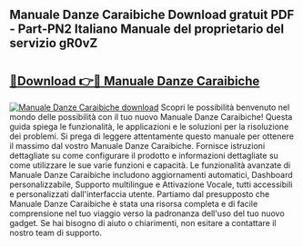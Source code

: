 ## Manuale Danze Caraibiche Download gratuit PDF - Part-PN2 Italiano Manuale del proprietario del servizio gR0vZ

# <h2><a href="http://dff9xg7.blite.top/?on=Manuale+Danze+Caraibiche">🔗Download 👉🔴 Manuale Danze Caraibiche</a></h2>

[![Manuale Danze Caraibiche download](https://i.imgur.com/lujVjoI.png)](http://dff9xg7.blite.top/?on=Manuale+Danze+Caraibiche)
Scopri le possibilità benvenuto nel mondo delle possibilità con il tuo nuovo Manuale Danze Caraibiche! Questa guida spiega le funzionalità, le applicazioni e le soluzioni per la risoluzione dei problemi. Si prega di leggere attentamente questo manuale per ottenere il massimo dal vostro Manuale Danze Caraibiche. Fornisce istruzioni dettagliate su come configurare il prodotto e informazioni dettagliate su come utilizzare le sue varie funzioni e capacità. Le funzionalità avanzate di Manuale Danze Caraibiche includono aggiornamenti automatici, Dashboard personalizzabile, Supporto multilingue e Attivazione Vocale, tutti accessibili e personalizzati dall'interfaccia utente. Partiamo dal presupposto che Manuale Danze Caraibiche è stata una risorsa completa e di facile comprensione nel tuo viaggio verso la padronanza dell'uso del tuo nuovo gadget. Se hai bisogno di aiuto o chiarimenti, non esitare a contattare il nostro team di supporto.
